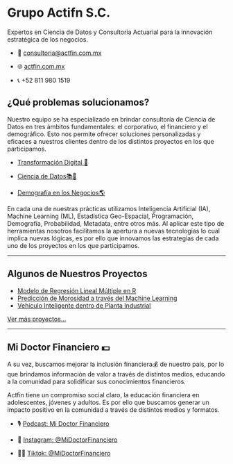 # Grupo Actifn S.C.

Expertos en Ciencia de Datos y Consultoría Actuarial para la innovación estratégica de los negocios.

- 📧 consultoria@actfin.com.mx

- 🌐 [actfin.com.mx](actfin.com.mx)

- 📞 +52 811 980 1519

## ¿Qué problemas solucionamos?

Nuestro equipo se ha especializado en brindar consultoría de Ciencia de Datos en tres ámbitos fundamentales: el corporativo, el financiero y el demográfico. Esto nos permite ofrecer soluciones personalizadas y eficaces a nuestros clientes dentro de los distintos proyectos en los que participamos.

* [Transformación Digital 📲](https://www.youtube.com/watch?v=1Yo0rGFthIE&pp=ygUGYWN0Zmlu)

* [Ciencia de Datos📚🧮](https://www.youtube.com/watch?v=9ZFmPB1FVRs&pp=ygUGYWN0Zmlu)

* [Demografía en los Negocios🌎](https://www.youtube.com/watch?v=GA6XOpFTLf0&pp=ygUGYWN0Zmlu)

En cada una de nuestras prácticas utilizamos Inteligencia Artificial (IA), Machine Learning (ML), Estadística Geo-Espacial, Programación, Demografía, Probabilidad, Metadata, entre otros más. Al aplicar este tipo de herramientas nosotros facilitamos la apertura a nuevas tecnologías lo cual implica nuevas lógicas, es por ello que innovamos las estrategias de cada uno de los proyectos en los que participamos.

---

## Algunos de Nuestros Proyectos

* [Modelo de Regresión Lineal Múltiple en R](https://github.com/actfin/Proyectos/tree/main/Predicci%C3%B3n%20con%20Regresi%C3%B3n%20Lineal)
* [Predicción de Morosidad a través del Machine Learning](https://github.com/actfin/Proyectos/tree/main/Analisis%20de%20Credito)
* [Vehículo Inteligente dentro de Planta Industrial](https://github.com/actfin/Proyectos/tree/main/Vehiculo%20Inteligente)

[Ver más proyectos...](https://github.com/actfin/Proyectos)

---

## Mi Doctor Financiero 💵

A su vez, buscamos mejorar la inclusión financiera💰 de nuestro país, por lo que brindamos información de valor a través de distintos medios, educando a la comunidad para solidificar sus conocimientos financieros.

Actfin tiene un compromiso social claro, la educación financiera en adolescentes, jóvenes y adultos. Es por ello que buscamos generar un impacto positivo en la comunidad a través de distintos medios y formatos.

* 🎙️ [Podcast: Mi Doctor Financiero](https://www.youtube.com/channel/UCYj0rdEttoVjk23La0iiYyw)

* 📸 [Instagram: @MiDoctorFinanciero](https://instagram.com/midoctorfinanciero?igshid=YmMyMTA2M2Y=)

* 🕺🏻 [Tiktok: @MiDoctorFinanciero](https://www.tiktok.com/@midoctorfinanciero?_t=8V1dSJ5SGoP&_r=1)






